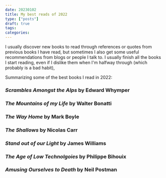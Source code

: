 ```yaml
---
date: 20230102
title: My best reads of 2022
type: ["posts"]
draft: true
tags:
categories:
---
```


I usually discover new books to read through references or quotes from previous books I have read, but sometimes I also get some useful recommendations from blogs or people I talk to. 
I usually finish all the books I start reading, even if I dislike them when I'm halfway through (which probably is a bad habit),

Summarizing some of the best books I read in 2022:

### *Scrambles Amongst the Alps* by Edward Whymper


### *The Mountains of my Life* by Walter Bonatti

### *The Way Home* by Mark Boyle

### *The Shallows* by Nicolas Carr


### *Stand out of our Light* by James Williams 


### *The Age of Low Technolgoies* by Philippe Bihouix


### *Amusing Ourselves to Death* by Neil Postman 



